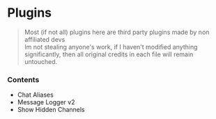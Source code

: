 # Plugins
> Most (if not all) plugins here are third party plugins made by non affiliated devs \
> Im not stealing anyone's work, if I haven't modified anything significantly, then all original credits in each file will remain untouched.

### Contents
- Chat Aliases
- Message Logger v2
- Show Hidden Channels
